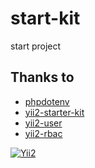 # start-kit

start project



## Thanks to

* [phpdotenv](https://github.com/vlucas/phpdotenv)
* [yii2-starter-kit](https://github.com/trntv/yii2-starter-kit)
* [yii2-user](https://github.com/dektrium/yii2-user)
* [yii2-rbac](https://github.com/dektrium/yii2-rbac)


[![Yii2](https://img.shields.io/badge/Powered_by-Yii_Framework-green.svg?style=flat)](http://www.yiiframework.com/)